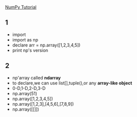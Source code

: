 [NumPy Tutorial](https://www.w3schools.com/python/numpy/default.asp)
## 1
- import
- import as np
- declare arr = np.array([1,2,3,4,5])
- print np's version
## 2
- np'array called **ndarray**
- to declare,we can use list[],tuple(),or any **array-like object**
- 0-D,1-D,2-D,3-D
- np.array(51)
- np.array([1,2,3,4,5])
- np.array([1,2,3],[4,5,6],[7,8,9])
- np.array([[]])